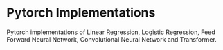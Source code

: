 # **Pytorch Implementations**
Pytorch implementations of Linear Regression, Logistic Regression, Feed Forward Neural Network, Convolutional Neural Network and Transformer.
